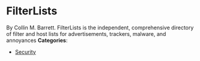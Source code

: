 # FilterLists


By Collin M. Barrett. FilterLists is the independent, comprehensive directory of filter and host lists for advertisements, trackers, malware, and annoyances
**Categories**:

- [Security](https://github/awesome-apis/awesome-apis#security)



